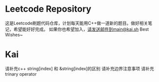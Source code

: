# Leetcode Repository
这是Leetcode刷题代码仓库，计划每天能用C++做一道新的题目。做好相关笔记，希望能好好完成。
如果你也希望加入，请发送邮件到main@kai.sh
Best Wishes~

# Kai
请补充c++ string[index] 和 &string[index]的区别
请补充边界注意事项
请补充trinary operator
